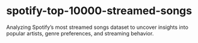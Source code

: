 # spotify-top-10000-streamed-songs
Analyzing Spotify’s most streamed songs dataset to uncover insights into popular artists, genre preferences, and streaming behavior.
